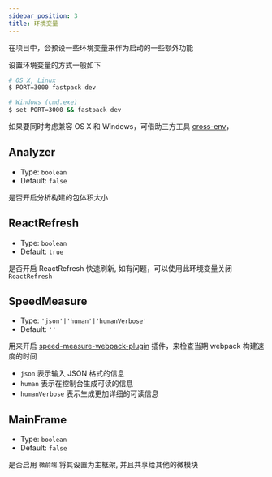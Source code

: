 ```yaml
---
sidebar_position: 3
title: 环境变量
---
```


在项目中，会预设一些环境变量来作为启动的一些额外功能

设置环境变量的方式一般如下

```bash
# OS X, Linux
$ PORT=3000 fastpack dev

# Windows (cmd.exe)
$ set PORT=3000 && fastpack dev
```

如果要同时考虑兼容 OS X 和 Windows，可借助三方工具 [cross-env](https://github.com/kentcdodds/cross-env)，

## Analyzer

- Type: `boolean`
- Default: `false`

是否开启分析构建的包体积大小

## ReactRefresh

- Type: `boolean`
- Default: `true`

是否开启 ReactRefresh 快速刷新, 如有问题，可以使用此环境变量关闭 `ReactRefresh`

## SpeedMeasure

- Type: `'json'|'human'|'humanVerbose'`
- Default: `''`

用来开启 [speed-measure-webpack-plugin](https://github.com/stephencookdev/speed-measure-webpack-plugin#readme) 插件，来检查当期 webpack 构建速度的时间

- `json` 表示输入 JSON 格式的信息
- `human` 表示在控制台生成可读的信息
- `humanVerbose` 表示生成更加详细的可读信息

## MainFrame 

- Type: `boolean`
- Default: `false`

是否启用 `微前端` 将其设置为主框架, 并且共享给其他的微模块